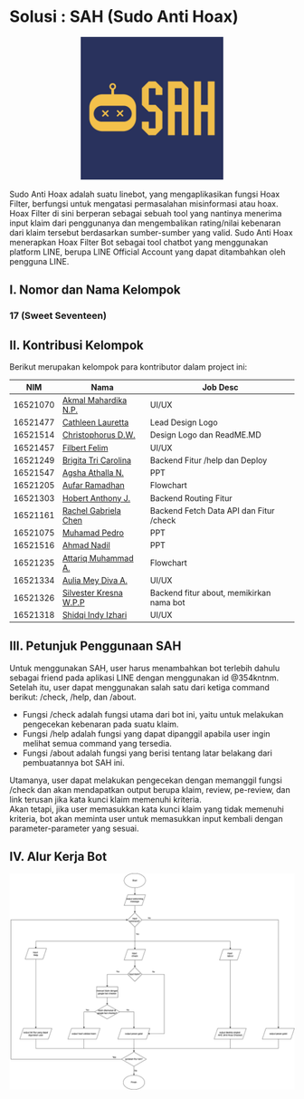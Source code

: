 # Solusi : SAH (Sudo Anti Hoax)

<p align="center">
<img src="assets/logo milestone.jpg" width="50%" height="50%" title="Logo SAH (Sudo Anti Hoax)">
</p>

Sudo Anti Hoax adalah suatu linebot, yang mengaplikasikan fungsi Hoax Filter, berfungsi untuk mengatasi permasalahan misinformasi atau hoax. Hoax Filter di sini berperan sebagai sebuah tool yang nantinya menerima input klaim dari penggunanya dan mengembalikan rating/nilai kebenaran dari klaim tersebut berdasarkan sumber-sumber yang valid. Sudo Anti Hoax menerapkan Hoax Filter Bot sebagai tool chatbot yang menggunakan platform LINE, berupa LINE Official Account yang dapat ditambahkan oleh pengguna LINE.

## I. Nomor dan Nama Kelompok

### 17 (Sweet Seventeen)

## II. Kontribusi Kelompok
Berikut merupakan kelompok para kontributor dalam project ini: <br/>

| NIM | Nama | Job Desc |
| --------- | ----------- | ----------- |
| 16521070 | [Akmal Mahardika N.P.](https://github.com/4KMALM)| UI/UX |
| 16521477 | [Cathleen Lauretta](https://github.com/cathlauretta) | Lead Design Logo |
| 16521514 | [Christophorus D.W.](https://github.com/christodharma) | Design Logo dan ReadME.MD |
| 16521457 | [Filbert Felim](https://github.com/filbertfelim) | UI/UX |
| 16521249 | [Brigita Tri Carolina](https://github.com/BrigitaCarolina) | Backend Fitur /help dan Deploy | 
| 16521547 | [Agsha Athalla N.](https://github.com/agshaathalla) | PPT |
| 16521205 | [Aufar Ramadhan](https://github.com/aufarr) | Flowchart |
| 16521303 | [Hobert Anthony J.](https://github.com/HobertJonatan) | Backend Routing Fitur |
| 16521161 | [Rachel Gabriela Chen](https://github.com/chaerla) | Backend Fetch Data API dan Fitur /check |
| 16521075 | [Muhamad Pedro](https://github.com/mpedro22) | PPT |
| 16521516 | [Ahmad Nadil](https://github.com/IceTeaXXD) | PPT |
| 16521235 | [Attariq Muhammad A.](https://github.com/attariqazhar) | Flowchart |
| 16521334 | [Aulia Mey Diva A.](https://github.com/auliamey) | UI/UX |
| 16521326 | [Silvester Kresna W.P.P](https://github.com/silvester-kw) | Backend fitur about, memikirkan nama bot |
| 16521318 | [Shidqi Indy Izhari](https://github.com/shidqizh) | UI/UX |

## III. Petunjuk Penggunaan SAH
Untuk menggunakan SAH, user harus menambahkan bot terlebih dahulu sebagai friend pada aplikasi LINE dengan menggunakan id @354kntnm. <br>
Setelah itu, user dapat menggunakan salah satu dari ketiga command berikut: /check, /help, dan /about. <br>
- Fungsi /check adalah fungsi utama dari bot ini, yaitu untuk melakukan pengecekan kebenaran pada suatu klaim. <br>
- Fungsi /help adalah fungsi yang dapat dipanggil apabila user ingin melihat semua command yang tersedia. <br>
- Fungsi /about adalah fungsi yang berisi tentang latar belakang dari pembuatannya bot SAH ini. <br>

Utamanya, user dapat melakukan pengecekan dengan memanggil fungsi /check dan akan mendapatkan output berupa klaim, review, pe-review, dan link terusan jika kata kunci klaim memenuhi kriteria. <br>
Akan tetapi, jika user memasukkan kata kunci klaim yang tidak memenuhi kriteria, bot akan meminta user untuk memasukkan input kembali dengan parameter-parameter yang sesuai.

## IV. Alur Kerja Bot
![Flowchart](/assets/Botchat%20Flowchart_K17.png)
